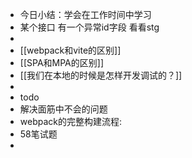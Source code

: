 - 今日小结：学会在工作时间中学习
- 某个接口 有一个异常id字段 看看stg
-
- [[webpack和vite的区别]]
- [[SPA和MPA的区别]]
- [[我们在本地的时候是怎样开发调试的？]]
-
- todo
- 解决面筋中不会的问题
- webpack的完整构建流程:
- 58笔试题
-